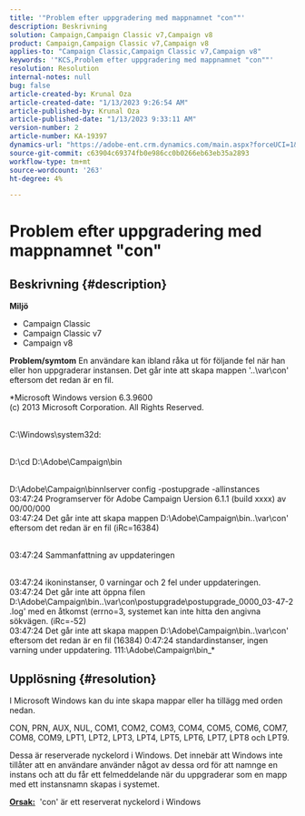 ```yaml
---
title: '"Problem efter uppgradering med mappnamnet "con""'
description: Beskrivning
solution: Campaign,Campaign Classic v7,Campaign v8
product: Campaign,Campaign Classic v7,Campaign v8
applies-to: "Campaign Classic,Campaign Classic v7,Campaign v8"
keywords: '"KCS,Problem efter uppgradering med mappnamnet "con""'
resolution: Resolution
internal-notes: null
bug: false
article-created-by: Krunal Oza
article-created-date: "1/13/2023 9:26:54 AM"
article-published-by: Krunal Oza
article-published-date: "1/13/2023 9:33:11 AM"
version-number: 2
article-number: KA-19397
dynamics-url: "https://adobe-ent.crm.dynamics.com/main.aspx?forceUCI=1&pagetype=entityrecord&etn=knowledgearticle&id=1c1b8969-2493-ed11-aad1-6045bd006793"
source-git-commit: c63904c69374fb0e986cc0b0266eb63eb35a2893
workflow-type: tm+mt
source-wordcount: '263'
ht-degree: 4%

---
```


# Problem efter uppgradering med mappnamnet &quot;con&quot;

## Beskrivning {#description}

<b>Miljö</b>
- Campaign Classic
- Campaign Classic v7
- Campaign v8



<b>Problem/symtom</b>
En användare kan ibland råka ut för följande fel när han eller hon uppgraderar instansen. Det går inte att skapa mappen &#39;..\var\con&#39; eftersom det redan är en fil.

*Microsoft Windows version 6.3.9600
<br>(c) 2013 Microsoft Corporation. All Rights Reserved. 

<br>C:\Windows\system32d: 

<br>D:\cd D:\Adobe\Campaign\bin 

<br>D:\Adobe\Campaign\binnlserver config -postupgrade -allinstances
<br>03:47:24 Programserver för Adobe Campaign Uersion 6.1.1 (build xxxx) av 00/00/000
<br>03:47:24 Det går inte att skapa mappen D:\Adobe\Campaign\bin\..\var\con&#39; eftersom det redan är en fil (iRc=16384) 

<br>03:47:24 Sammanfattning av uppdateringen

<br>03:47:24 ikoninstanser, 0 varningar och 2 fel under uppdateringen.
<br>03:47:24 Det går inte att öppna filen D:\Adobe\Campaign\bin\..\var\con\postupgrade\postupgrade_0000_03-47-2 .log&#39; med en åtkomst (errno=3, systemet kan inte hitta den angivna sökvägen. (iRc=-52)
<br>03:47:24 Det går inte att skapa mappen D:\Adobe\Campaign\bin\..\var\con&#39; eftersom det redan är en fil (16384) 0:47:24 standardinstanser, ingen varning under uppdatering. 111:\Adobe\Campaign\bin_*

## Upplösning {#resolution}


I Microsoft Windows kan du inte skapa mappar eller ha tillägg med orden nedan.

CON, PRN, AUX, NUL, COM1, COM2, COM3, COM4, COM5, COM6, COM7, COM8, COM9, LPT1, LPT2, LPT3, LPT4, LPT5, LPT6, LPT7, LPT8 och LPT9.

Dessa är reserverade nyckelord i Windows. Det innebär att Windows inte tillåter att en användare använder något av dessa ord för att namnge en instans och att du får ett felmeddelande när du uppgraderar som en mapp med ett instansnamn skapas i systemet.



<b><u>Orsak:</u></b>  &#39;con&#39; är ett reserverat nyckelord i Windows
